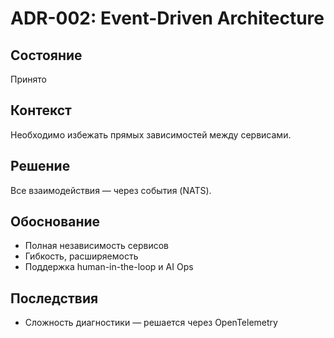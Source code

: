 # ADR-002: Event-Driven Architecture

## Состояние
Принято

## Контекст
Необходимо избежать прямых зависимостей между сервисами.

## Решение
Все взаимодействия — через события (NATS).

## Обоснование
- Полная независимость сервисов
- Гибкость, расширяемость
- Поддержка human-in-the-loop и AI Ops

## Последствия
- Сложность диагностики — решается через OpenTelemetry